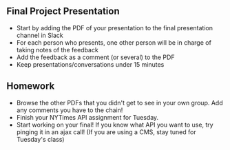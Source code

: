 ## Final Project Presentation

* Start by adding the PDF of your presentation to the final presentation channel in Slack
* For each person who presents, one other person will be in charge of taking notes of the feedback
* Add the feedback as a comment (or several) to the PDF
* Keep presentations/conversations under 15 minutes

## Homework

* Browse the other PDFs that you didn't get to see in your own group. Add any comments you have to the chain!
* Finish your NYTimes API assignment for Tuesday.
* Start working on your final! If you know what API you want to use, try pinging it in an ajax call! (If you are using a CMS, stay tuned for Tuesday's class)